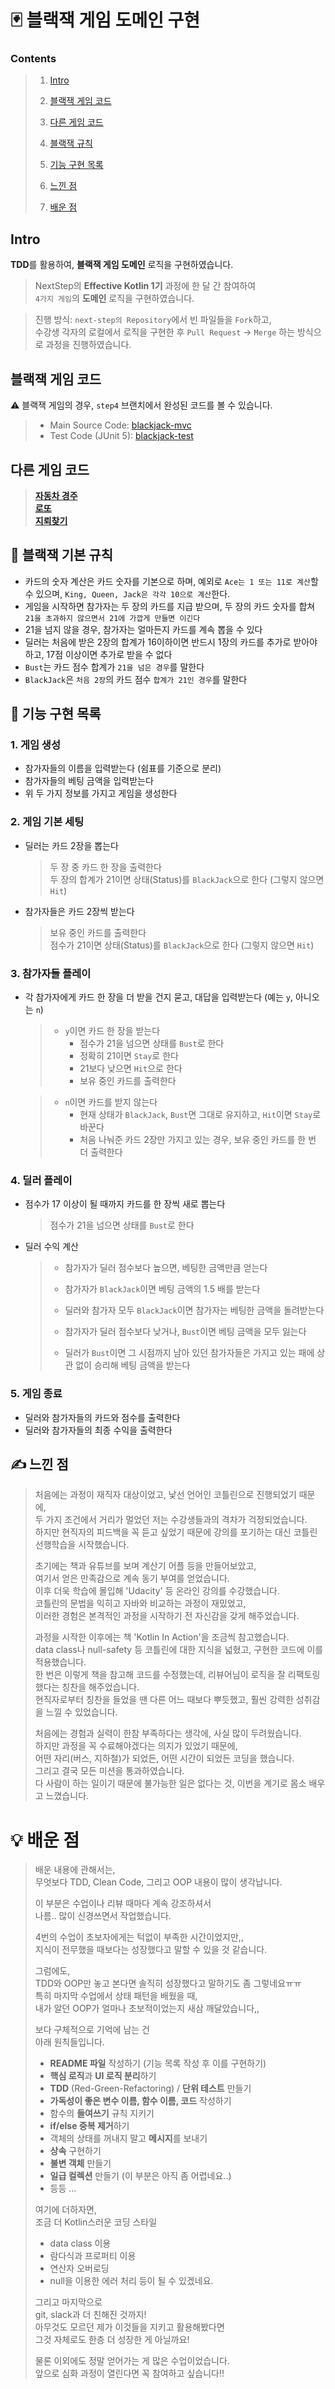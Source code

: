 # :black_joker: 블랙잭 게임 도메인 구현 

### Contents

> 1. [Intro](https://github.com/bky373/kotlin-blackjack#intro)
>
> 2. [블랙잭 게임 코드](https://github.com/bky373/kotlin-blackjack#블랙잭-게임-코드)
> 3. [다른 게임 코드](https://github.com/bky373/kotlin-blackjack#다른-게임-코드)
> 4. [블랙잭 규칙](https://github.com/bky373/kotlin-blackjack#블랙잭-규칙)
> 5. [기능 구현 목록](https://github.com/bky373/kotlin-blackjack#기능-구현-목록)
> 6. [느낀 점](https://github.com/bky373/kotlin-blackjack#느낀-점)
> 7. [배운 점](https://github.com/bky373/kotlin-blackjack#배운-점)

## Intro

**TDD**를 활용하여, **블랙잭 게임 도메인** 로직을 구현하였습니다.

> NextStep의 **Effective Kotlin 1기** 과정에 한 달 간 참여하여 <br>`4가지 게임`의 **도메인** 로직을 구현하였습니다.<br>

> 진행 방식: `next-step의 Repository`에서 빈 파일들을 `Fork`하고, <br>수강생 각자의 로컬에서 로직을 구현한 후 `Pull Request` -> `Merge` 하는 방식으로 과정을 진행하였습니다. 

## 블랙잭 게임 코드

⚠️ 블랙잭 게임의 경우, `step4` 브랜치에서 완성된 코드를 볼 수 있습니다. 

> - Main Source Code: [blackjack-mvc](https://github.com/bky373/kotlin-blackjack/tree/step4/src/main/kotlin/blackjack)
> - Test Code (JUnit 5): [blackjack-test](https://github.com/bky373/kotlin-blackjack/tree/step4/src/test/kotlin/blackjack/model) 

## 다른 게임 코드

> [**자동차 경주**](https://github.com/bky373/kotlin-racingcar/tree/step5)<br>[**로또**](https://github.com/bky373/kotlin-lotto/tree/step4)<br>[**지뢰찾기**](https://github.com/bky373/kotlin-minesweeper/tree/step2)

## :pushpin: **블랙잭 기본 규칙**

- 카드의 숫자 계산은 카드 숫자를 기본으로 하며, 예외로 `Ace는 1 또는 11로 계산`할 수 있으며, `King, Queen, Jack은 각각 10으로 계산`한다.
- 게임을 시작하면 참가자는 두 장의 카드를 지급 받으며,  두 장의 카드 숫자를 합쳐 `21을 초과하지 않으면서 21에 가깝게 만들면 이긴다`
- 21을 넘지 않을 경우, 참가자는 얼마든지 카드를 계속 뽑을 수 있다
- 딜러는 처음에 받은 2장의 합계가 16이하이면 반드시 1장의 카드를 추가로 받아야 하고, 17점 이상이면 추가로 받을 수 없다
- `Bust`는 카드 점수 합계가 `21을 넘은 경우`를 말한다
- `BlackJack`은 `처음 2장`의 카드 점수 `합계가 21인 경우`를 말한다

## :pencil: 기능 구현 목록

### 1. 게임 생성

- 참가자들의 이름을 입력받는다 (쉼표를 기준으로 분리)
- 참가자들의 베팅 금액을 입력받는다
- 위 두 가지 정보를 가지고 게임을 생성한다

### 2. 게임 기본 세팅

- 딜러는 카드 2장을 뽑는다

  > 두 장 중 카드 한 장을 출력한다<br>두 장의 합계가 21이면 상태(Status)를 `BlackJack`으로 한다 (그렇지 않으면 `Hit`)

- 참가자들은 카드 2장씩 받는다

  > 보유 중인 카드를 출력한다<br>점수가 21이면 상태(Status)를 `BlackJack`으로 한다 (그렇지 않으면 `Hit`)

### 3. 참가자들 플레이

- 각 참가자에게 카드 한 장을 더 받을 건지 묻고, 대답을 입력받는다 (예는 `y`, 아니오는 `n`)

  > - `y`이면 카드 한 장을 받는다
  >   - 점수가 21을 넘으면 상태를 `Bust`로 한다
  >   - 정확히 21이면 `Stay`로 한다
  >   - 21보다 낮으면 `Hit`으로 한다
  >   - 보유 중인 카드를 출력한다

  > - `n`이면 카드를 받지 않는다
  >   - 현재 상태가 `BlackJack`, `Bust`면 그대로 유지하고, `Hit`이면 `Stay`로 바꾼다
  >   - 처음 나눠준 카드 2장만 가지고 있는 경우, 보유 중인 카드를 한 번 더 출력한다

### 4. 딜러 플레이

- 점수가 17 이상이 될 때까지 카드를 한 장씩 새로 뽑는다

  > 점수가 21을 넘으면 상태를 `Bust`로 한다

- 딜러 수익 계산

  > - 참가자가 딜러 점수보다 높으면, 베팅한 금액만큼 얻는다
  >
  > - 참가자가 `BlackJack`이면 베팅 금액의 1.5 배를 받는다
  >
  > - 딜러와 참가자 모두 `BlackJack`이면 참가자는 베팅한 금액을 돌려받는다
  >
  > - 참가자가 딜러 점수보다 낮거나, `Bust`이면 베팅 금액을 모두 잃는다
  >
  > - 딜러가 `Bust`이면 그 시점까지 남아 있던 참가자들은 가지고 있는 패에 상관 없이 승리해 베팅 금액을 받는다

###  5. 게임 종료

- 딜러와 참가자들의 카드와 점수를 출력한다
- 딜러와 참가자들의 최종 수익을 출력한다

## ✍ 느낀 점

> 처음에는 과정이 재직자 대상이었고, 낯선 언어인 코틀린으로 진행되었기 때문에, <br>두 가지 조건에서 거리가 멀었던 저는 수강생들과의 격차가 걱정되었습니다.<br>하지만 현직자의 피드백을 꼭 듣고 싶었기 때문에 강의를 포기하는 대신 코틀린 선행학습을 시작했습니다. 
>
> 초기에는 책과 유튜브를 보며 계산기 어플 등을 만들어보았고, <br>여기서 얻은 만족감으로 계속 동기 부여를 얻었습니다. <br>이후 더욱 학습에 몰입해 'Udacity' 등 온라인 강의를 수강했습니다. <br>코틀린의 문법을 익히고 자바와 비교하는 과정이 재밌었고, <br>이러한 경험은 본격적인 과정을 시작하기 전 자신감을 갖게 해주었습니다.  
>
> 과정을 시작한 이후에는 책 'Kotlin In Action'을 조금씩 참고했습니다.<br>data class나 null-safety 등 코틀린에 대한 지식을 넓혔고, 구현한 코드에 이를 적용했습니다.<br>한 번은 이렇게 책을 참고해 코드를 수정했는데, 리뷰어님이 로직을 잘 리팩토링했다는 칭찬을 해주었습니다.<br>현직자로부터 칭찬을 들었을 땐 다른 어느 때보다 뿌듯했고, 훨씬 강력한 성취감을 느낄 수 있었습니다.  
>
> 처음에는 경험과 실력이 한참 부족하다는 생각에, 사실 많이 두려웠습니다.<br>하지만 과정을 꼭 수료해야겠다는 의지가 있었기 때문에, <br>어떤 자리(버스, 지하철)가 되었든, 어떤 시간이 되었든 코딩을 했습니다. <br>그리고 결국 모든 미션을 통과하였습니다.<br>다 사람이 하는 일이기 때문에 불가능한 일은 없다는 것, 이번을 계기로 몸소 배우고 느꼈습니다.<br>

# 💡 배운 점

> 배운 내용에 관해서는, <br>
> 무엇보다 TDD, Clean Code, 그리고 OOP 내용이 많이 생각납니다.
>
> 이 부분은 수업이나 리뷰 때마다 계속 강조하셔서  <br>
> 나름.. 많이 신경쓰면서 작업했습니다. 
>
> 4번의 수업이 초보자에게는 턱없이 부족한 시간이었지만,,   <br>
> 지식이 전무했을 때보다는 성장했다고 말할 수 있을 것 같습니다.  <br>
>
> 그럼에도,  <br>
> TDD와 OOP만 놓고 본다면 솔직히 성장했다고 말하기도 좀 그렇네요ㅠㅠ  <br>
> 특히 마지막 수업에서 상태 패턴을 배웠을 때,   <br>
> 내가 알던 OOP가 얼마나 초보적이었는지 새삼 깨달았습니다,,   <br>
>
> 보다 구체적으로 기억에 남는 건  <br>
> 아래 원칙들입니다.
>
> - **README 파일** 작성하기 (기능 목록 작성 후 이를 구현하기)
> - **핵심 로직**과 **UI 로직 분리**하기
> - **TDD** (Red-Green-Refactoring) / **단위 테스트** 만들기
> - **가독성이 좋은 변수 이름, 함수 이름, 코드** 작성하기
> - 함수의 **들여쓰기** 규칙 지키기 
> - **if/else 중복 제거**하기
> - 객체의 상태를 꺼내지 말고 **메시지**를 보내기
> - **상속** 구현하기
> - **불변 객체** 만들기
> - **일급 컬렉션** 만들기 (이 부분은 아직 좀 어렵네요..)
> - 등등 ...
>
> 여기에 더하자면, <br>
> 조금 더 Kotlin스러운 코딩 스타일<br>
>
> - data class 이용
> - 람다식과 프로퍼티 이용
> - 연산자 오버로딩
> - null을 이용한 에러 처리 등이 될 수 있겠네요.
>
> 그리고 마지막으로 <br>
> git, slack과 더 친해진 것까지! <br>아무것도 모르던 제가 이것들을 지키고 활용해봤다면<br>그것 자체로도 한층 더 성장한 게 아닐까요!
>
> 물론 이외에도 정말 얻어가는 게 많은 수업이었습니다.<br>앞으로 심화 과정이 열린다면 꼭 참여하고 싶습니다!!
